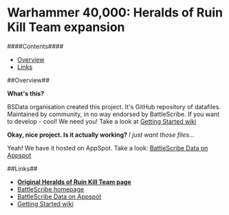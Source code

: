 Warhammer 40,000: Heralds of Ruin Kill Team expansion
================

####Contents####

* [Overview][]
* [Links][]


[Overview]: #overview
[Links]: #links


##Overview##

__What's this?__

BSData organisation created this project. It's GitHub repository of datafiles.
Maintained by community, in no way endorsed by BattleScribe. If you want
to develop - cool! We need you! Take a look at [Getting Started wiki][]

__Okay, nice project. Is it actually working?__ _I just want those files..._

Yeah! We have it hosted on AppSpot. Take a look: [BattleScribe Data on Appspot][]


##Links##

* [__Original Heralds of Ruin Kill Team page__][]
* [BattleScribe homepage][]
* [BattleScribe Data on Appspot][]
* [Getting Started wiki][]

[__Original Heralds of Ruin Kill Team page__]: http://heralds-of-ruin.blogspot.com/p/kill-team-rules.html
[BattleScribe homepage]: http://www.battlescribe.net/
[BattleScribe Data on Appspot]: http://battlescribedata.appspot.com/#/repos
[Getting Started wiki]: https://github.com/BSData/bsdata/wiki/Home#getting-started
